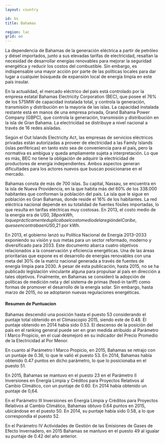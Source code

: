 ```yaml
---
layout: country

id: bs
title: Bahamas

region: lac
grid: on
---
```

La dependencia de Bahamas de la generación eléctrica a partir de petróleo y diésel importados, junto a sus elevadas tarifas de electricidad, resaltan la necesidad de desarrollar energías renovables para mejorar la seguridad energética y reducir los costos del combustible. Sin embargo, es indispensable una mayor acción por parte de las políticas locales para dar lugar a cualquier búsqueda de expansión local de energía limpia en este país insular.

En la actualidad, el mercado eléctrico del país está controlado por la empresa estatal Bahamas Electricity Corporation (BEC), que posee el 76% de los 575MW de capacidad instalada total, y controla la generación, transmisión y distribución en la mayoría de las islas. La capacidad instalada restante está en manos de una empresa privada, Grand Bahama Power Company (GBPC), que controla la generación, transmisión y distribución en la isla de Gran Bahama. La electricidad se distribuye a nivel nacional a través de 16 redes aisladas.

Según el Out Islands Electricity Act, las empresas de servicios eléctricos privadas están autorizadas a proveer de electricidad a las Family Islands (islas periféricas) en tanto esto sea de conveniencia para el país, pero la normativa es ambigua y queda ampliamente sujeta a interpretación. Lo que es más, BEC no tiene la obligación de adquirir la electricidad de productores de energía independientes. Ambos aspectos generan dificultades para los actores nuevos que buscan posicionarse en el mercado.

Bahamas consta de más de 700 islas. Su capital, Nassau, se encuentra en la isla de Nueva Providencia, en la que habita más del 60% de los 338.000 habitantes que conforman la población del país. La isla que le sigue en población es Gran Bahamas, donde reside el 16% de los habitantes.
La red eléctrica nacional depende en su totalidad de fuentes fósiles importadas, lo que resulta en tarifas eléctricas muy costosas. En 2013, el costo medio de la energía era de US$0,38 por kWh, lo que prácticamente duplicaba el costo medio de la región del Caribe, que se encontraba en US$0,21 por kWh.

En 2013, el gobierno lanzó su Política Nacional de Energía 2013–2033 exponiendo su visión y sus metas para un sector reformado, moderno y diversificado para 2033. Este documento abarca cuatro objetivos relacionados a la conservación y eficiencia energéticas. Una de las áreas prioritarias que expone es el desarrollo de energías renovables con una meta del 30% de la matriz nacional generada a través de fuentes de energía limpia para 2030. A pesar de esta publicación, hasta 2015, no se ha publicado legislación vinculante alguna para propulsar al país en dirección a tales objetivos. 
Finalmente, en Bahamas se consideró la adopción de políticas de medición neta y del sistema de primas (feed-in tariff) como formas de promover el desarrollo de la energía solar. Sin embargo, hasta marzo de 2015, no se adoptaron nuevas regulaciones energéticas.

#### Resumen de Puntuacion

Bahamas descendió una posición hasta el puesto 53 considerando el puntaje total obtenido en el Climascopio 2015, siendo este de 0.48. El puntaje obtenido en 2014 había sido 0.53.
El descenso de la posición del país en el ranking general puede ser en gran medida atribuido al Parámetro I Marco Propicio, en el cual desmejoró en su indicador del Precio Promedio de la Electricidad al Por Menor.

En cuanto al Parámetro I Marco Propicio, en 2015, Bahamas se retrajo con un puntaje de 0.36, lo que le valió el puesto 53. En 2014, Bahamas había obtenido 0.47 puntos en dicho parámetro, lo que lo posicionaba en el puesto 51.

En 2015, Bahamas se mantuvo en el puesto 23 en el Parámetro II Inversiones en Energía Limpia y Créditos para Proyectos Relativos al Cambio Climático, con un puntaje de 0.60. En 2014 había obtenido un puntaje de 0,64.

En el Parámetro III Inversiones en Energía Limpia y Créditos para Proyectos Relativos al Cambio Climático, Bahamas obtuvo 0.64 puntos en 2015, ubicándose en el puesto 50. En 2014, su puntaje había sido 0.58, a lo que correspondía el puesto 52.

En el Parámetro IV Actividades de Gestión de las Emisiones de Gases de Efecto Invernadero, en 2015 Bahamas se mantuvo en el puesto 49 al igualar su puntaje de 0.42 del año anterior.

